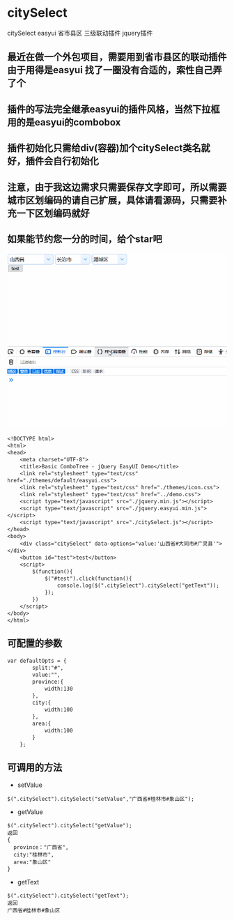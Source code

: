 # citySelect
citySelect  easyui  省市县区 三级联动插件   jquery插件

## 最近在做一个外包项目，需要用到省市县区的联动插件   由于用得是easyui   找了一圈没有合适的，索性自己弄了个
## 插件的写法完全继承easyui的插件风格，当然下拉框用的是easyui的combobox
## 插件初始化只需给div(容器)加个citySelect类名就好，插件会自行初始化
## 注意，由于我这边需求只需要保存文字即可，所以需要城市区划编码的请自己扩展，具体请看源码，只需要补充一下区划编码就好
## 如果能节约您一分的时间，给个star吧

![](https://github.com/cdoer/citySelect/blob/master/citySelect.gif)

```
<!DOCTYPE html>
<html>
<head>
	<meta charset="UTF-8">
	<title>Basic ComboTree - jQuery EasyUI Demo</title>
	<link rel="stylesheet" type="text/css" href="./themes/default/easyui.css">
	<link rel="stylesheet" type="text/css" href="./themes/icon.css">
	<link rel="stylesheet" type="text/css" href="../demo.css">
	<script type="text/javascript" src="./jquery.min.js"></script>
	<script type="text/javascript" src="./jquery.easyui.min.js"></script>
	<script type="text/javascript" src="./citySelect.js"></script>
</head>
<body>
	<div class="citySelect" data-options="value:'山西省#大同市#广灵县'"></div>
	<button id="test">test</button>
	<script>
		$(function(){
			$("#test").click(function(){
				console.log($(".citySelect").citySelect("getText"));
			});
		})
	</script>
</body>
</html>
```

## 可配置的参数
```
var defaultOpts = {
        split:"#",
        value:"",
        province:{
            width:130
        },
        city:{
            width:100
        },
        area:{
            width:100
        }
    };
```

## 可调用的方法
* setValue
```
$(".citySelect").citySelect("setValue","广西省#桂林市#象山区");
```

* getValue
```
$(".citySelect").citySelect("getValue");   
返回
{
  province："广西省",
  city:"桂林市",
  area:"象山区"
}
```

* getText
```
$(".citySelect").citySelect("getText"); 
返回
广西省#桂林市#象山区
```




